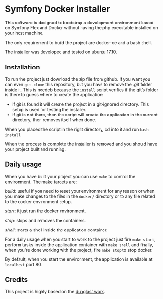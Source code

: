 # Symfony Docker Installer
This software is designed to bootstrap a development environment based on Symfony Flex and Docker without having the php executable installed on your host machine.

The only requirement to build the project are docker-ce and a bash shell.

The installer was developed and tested on ubuntu 17.10.

## Installation
To run the project just download the zip file from github. If you want you can even `git-clone` this repository, but you have to remove the *.git* folder inside it. This is needeb because the `install` script verifies if the git's folder is there to guess where to create the application:
- if git is found it will create the project in a git-ignored directory. This setup is used for testing the installer.
- if git is not there, then the script will create the application in the current directory, then removes itself when done.

When you placed the script in the right directory, cd into it and run `bash install`.

When the process is complete the installer is removed and you should have your project built and running.


## Daily usage
When you have built your project you can use `make` to control the environment. The make targets are:

*build*: useful if you need to reset your environment for any reason or when you make changes to the files in the `docker/` directory or to any file related to the docker environment setup.

*start*: it just run the docker environment.

*stop*: stops and removes the containers.

*shell*: starts a shell inside the application container.


For a daily usage when you start to work to the project just fire `make start`, perform tasks inside the application container with `make shell` and finally, when you're done working with the project, fire `make stop` to stop docker.

By default, when you start the environment, the application is available at `localhost` port 80.


## Credits
This project is highly based on the [dunglas' work](https://github.com/dunglas/symfony-docker).
